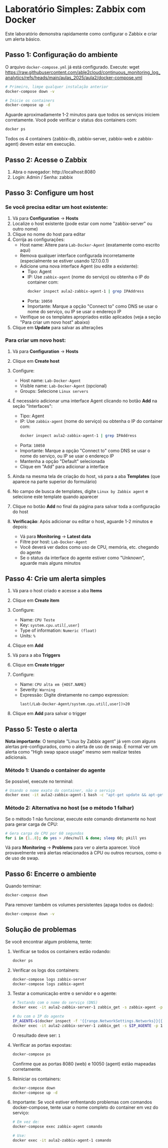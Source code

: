# Laboratório Simples: Zabbix com Docker

Este laboratório demonstra rapidamente como configurar o Zabbix e criar um alerta básico.

## Passo 1: Configuração do ambiente

O arquivo `docker-compose.yml` já está configurado. Execute:
wget https://raw.githubusercontent.com/able2cloud/continuous_monitoring_log_analytics/refs/heads/main/aulas_2025/aula2/docker-compose.yml

```bash
# Primeiro, limpe qualquer instalação anterior
docker-compose down -v

# Inicie os containers
docker-compose up -d
```

Aguarde aproximadamente 1-2 minutos para que todos os serviços iniciem corretamente. Você pode verificar o status dos containers com:

```bash
docker ps
```

Todos os 4 containers (zabbix-db, zabbix-server, zabbix-web e zabbix-agent) devem estar em execução.

## Passo 2: Acesse o Zabbix

1. Abra o navegador: http://localhost:8080
2. Login: Admin / Senha: zabbix

## Passo 3: Configure um host

### Se você precisa editar um host existente:

1. Vá para **Configuration** → **Hosts**
2. Localize o host existente (pode estar com nome "zabbix-server" ou outro nome)
3. Clique no nome do host para editar
4. Corrija as configurações:
   - Host name: Altere para `Lab-Docker-Agent` (exatamente como escrito aqui)
   - Remova qualquer interface configurada incorretamente (especialmente se estiver usando 127.0.0.1)
   - Adicione uma nova interface Agent (ou edite a existente):
     - Tipo: Agent
     - IP: Use `zabbix-agent` (nome do serviço) ou obtenha o IP do container com:
       ```bash
       docker inspect aula2-zabbix-agent-1 | grep IPAddress
       ```
     - Porta: `10050`
     - Importante: Marque a opção "Connect to" como DNS se usar o nome do serviço, ou IP se usar o endereço IP
   - Verifique se os templates apropriados estão aplicados (veja a seção "Para criar um novo host" abaixo)
5. Clique em **Update** para salvar as alterações

### Para criar um novo host:

1. Vá para **Configuration** → **Hosts**
2. Clique em **Create host**
3. Configure:
   - Host name: `Lab-Docker-Agent`
   - Visible name: `Lab-Docker-Agent` (opcional)
   - Groups: Selecione `Linux servers`

4. É necessário adicionar uma interface Agent clicando no botão **Add** na seção "Interfaces":
   - Tipo: Agent
   - IP: Use `zabbix-agent` (nome do serviço) ou obtenha o IP do container com:
     ```bash
     docker inspect aula2-zabbix-agent-1 | grep IPAddress
     ```
   - Porta: `10050`
   - Importante: Marque a opção "Connect to" como DNS se usar o nome do serviço, ou IP se usar o endereço IP
   - Mantenha a opção "Default" selecionada
   - Clique em "Add" para adicionar a interface

5. Ainda na mesma tela de criação do host, vá para a aba **Templates** (que aparece na parte superior do formulário)
6. No campo de busca de templates, digite `Linux by Zabbix agent` e selecione este template quando aparecer
7. Clique no botão **Add** no final da página para salvar toda a configuração do host

8. **Verificação**: Após adicionar ou editar o host, aguarde 1-2 minutos e depois:
   - Vá para **Monitoring** → **Latest data**
   - Filtre por host: `Lab-Docker-Agent`
   - Você deverá ver dados como uso de CPU, memória, etc. chegando do agente
   - Se o status da interface do agente estiver como "Unknown", aguarde mais alguns minutos

## Passo 4: Crie um alerta simples

1. Vá para o host criado e acesse a aba **Items**
2. Clique em **Create item**
3. Configure:
   - Name: `CPU Teste`
   - Key: `system.cpu.util[,user]`
   - Type of information: `Numeric (float)`
   - Units: `%`
4. Clique em **Add**

5. Vá para a aba **Triggers**
6. Clique em **Create trigger**
7. Configure:
   - Name: `CPU alta em {HOST.NAME}`
   - Severity: `Warning`
   - Expressão: Digite diretamente no campo expression:
     ```
     last(/Lab-Docker-Agent/system.cpu.util[,user])>20
     ```
8. Clique em **Add** para salvar o trigger

## Passo 5: Teste o alerta

**Nota importante**: O template "Linux by Zabbix agent" já vem com alguns alertas pré-configurados, como o alerta de uso de swap. É normal ver um alerta como "High swap space usage" mesmo sem realizar testes adicionais.

### Método 1: Usando o container do agente
Se possível, execute no terminal:

```bash
# Usando o nome exato do container, não o serviço
docker exec -it aula2-zabbix-agent-1 bash -c "apt-get update && apt-get install -y stress && stress -c 2 -t 60"
```

### Método 2: Alternativa no host (se o método 1 falhar)
Se o método 1 não funcionar, execute este comando diretamente no host para gerar carga de CPU:

```bash
# Gera carga de CPU por 60 segundos
for i in {1..8}; do yes > /dev/null & done; sleep 60; pkill yes
```

Vá para **Monitoring** → **Problems** para ver o alerta aparecer. Você provavelmente verá alertas relacionados à CPU ou outros recursos, como o de uso de swap.

## Passo 6: Encerre o ambiente

Quando terminar:

```bash
docker-compose down
```

Para remover também os volumes persistentes (apaga todos os dados):

```bash
docker-compose down -v
```

## Solução de problemas

Se você encontrar algum problema, tente:

1. Verificar se todos os containers estão rodando:
   ```bash
   docker ps
   ```

2. Verificar os logs dos containers:
   ```bash
   docker-compose logs zabbix-server
   docker-compose logs zabbix-agent
   ```

3. Testar a comunicação entre o servidor e o agente:
   ```bash
   # Testando com o nome do serviço (DNS)
   docker exec -it aula2-zabbix-server-1 zabbix_get -s zabbix-agent -p 10050 -k agent.ping
   
   # Ou com o IP do agente
   IP_AGENTE=$(docker inspect -f '{{range.NetworkSettings.Networks}}{{.IPAddress}}{{end}}' aula2-zabbix-agent-1)
   docker exec -it aula2-zabbix-server-1 zabbix_get -s $IP_AGENTE -p 10050 -k agent.ping
   ```
   
   O resultado deve ser: `1`

4. Verificar as portas expostas:
   ```bash
   docker-compose ps
   ```
   
   Confirme que as portas 8080 (web) e 10050 (agent) estão mapeadas corretamente.

5. Reiniciar os containers:
   ```bash
   docker-compose down
   docker-compose up -d
   ```

6. Importante: Se você estiver enfrentando problemas com comandos docker-compose, tente usar o nome completo do container em vez do serviço:
   ```bash
   # Em vez de:
   docker-compose exec zabbix-agent comando
   
   # Use:
   docker exec -it aula2-zabbix-agent-1 comando
   ``` 
